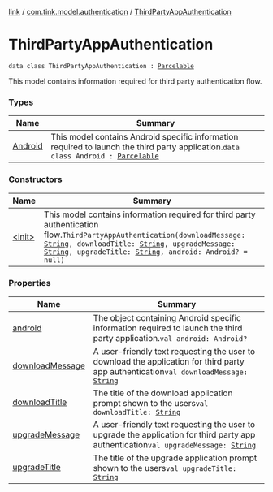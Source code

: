 [link](../../index.md) / [com.tink.model.authentication](../index.md) / [ThirdPartyAppAuthentication](./index.md)

# ThirdPartyAppAuthentication

`data class ThirdPartyAppAuthentication : `[`Parcelable`](https://developer.android.com/reference/android/os/Parcelable.html)

This model contains information required for third party authentication flow.

### Types

| Name | Summary |
|---|---|
| [Android](-android/index.md) | This model contains Android specific information required to launch the third party application.`data class Android : `[`Parcelable`](https://developer.android.com/reference/android/os/Parcelable.html) |

### Constructors

| Name | Summary |
|---|---|
| [&lt;init&gt;](-init-.md) | This model contains information required for third party authentication flow.`ThirdPartyAppAuthentication(downloadMessage: `[`String`](https://kotlinlang.org/api/latest/jvm/stdlib/kotlin/-string/index.html)`, downloadTitle: `[`String`](https://kotlinlang.org/api/latest/jvm/stdlib/kotlin/-string/index.html)`, upgradeMessage: `[`String`](https://kotlinlang.org/api/latest/jvm/stdlib/kotlin/-string/index.html)`, upgradeTitle: `[`String`](https://kotlinlang.org/api/latest/jvm/stdlib/kotlin/-string/index.html)`, android: Android? = null)` |

### Properties

| Name | Summary |
|---|---|
| [android](android.md) | The object containing Android specific information required to launch the third party application.`val android: Android?` |
| [downloadMessage](download-message.md) | A user-friendly text requesting the user to download the application for third party app authentication`val downloadMessage: `[`String`](https://kotlinlang.org/api/latest/jvm/stdlib/kotlin/-string/index.html) |
| [downloadTitle](download-title.md) | The title of the download application prompt shown to the users`val downloadTitle: `[`String`](https://kotlinlang.org/api/latest/jvm/stdlib/kotlin/-string/index.html) |
| [upgradeMessage](upgrade-message.md) | A user-friendly text requesting the user to upgrade the application for third party app authentication`val upgradeMessage: `[`String`](https://kotlinlang.org/api/latest/jvm/stdlib/kotlin/-string/index.html) |
| [upgradeTitle](upgrade-title.md) | The title of the upgrade application prompt shown to the users`val upgradeTitle: `[`String`](https://kotlinlang.org/api/latest/jvm/stdlib/kotlin/-string/index.html) |

